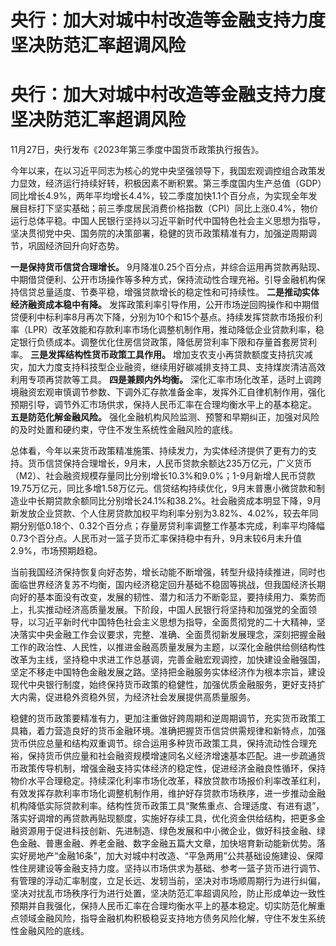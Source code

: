 # 央行：加大对城中村改造等金融支持力度 坚决防范汇率超调风险

# 央行：加大对城中村改造等金融支持力度 坚决防范汇率超调风险

11月27日，央行发布《2023年第三季度中国货币政策执行报告》。

今年以来，在以习近平同志为核心的党中央坚强领导下，我国宏观调控组合政策发力显效，经济运行持续好转，积极因素不断积累。第三季度国内生产总值（GDP）同比增长4.9%，两年平均增长4.4%，较二季度加快1.1个百分点，为实现全年发展目标打下坚实基础；前三季度居民消费价格指数（CPI）同比上涨0.4%，物价运行总体平稳。中国人民银行坚持以习近平新时代中国特色社会主义思想为指导，坚决贯彻党中央、国务院的决策部署，稳健的货币政策精准有力，加强逆周期调节，巩固经济回升向好态势。

**一是保持货币信贷合理增长。**
9月降准0.25个百分点，并综合运用再贷款再贴现、中期借贷便利、公开市场操作等多种方式，保持流动性合理充裕。引导金融机构保持信贷总量适度、节奏平稳，增强贷款增长的稳定性和可持续性。
**二是推动实体经济融资成本稳中有降。**
发挥政策利率引导作用，公开市场逆回购操作和中期借贷便利中标利率8月再次下降，分别为10个和15个基点。持续发挥贷款市场报价利率（LPR）改革效能和存款利率市场化调整机制作用，推动降低企业贷款利率，稳定银行负债成本。调整优化住房信贷政策，降低房贷利率下限和存量首套房贷利率。
**三是发挥结构性货币政策工具作用。**
增加支农支小再贷款额度支持抗灾减灾，加大力度支持科技型企业融资，继续用好碳减排支持工具、支持煤炭清洁高效利用专项再贷款等工具。 **四是兼顾内外均衡。**
深化汇率市场化改革，适时上调跨境融资宏观审慎调节参数、下调外汇存款准备金率，发挥外汇自律机制作用，强化预期引导，调节外汇市场供求，保持人民币汇率在合理均衡水平上的基本稳定。
**五是防范化解金融风险。** 强化金融机构风险监测、预警和早期纠正，加强对风险的及时处置和硬约束，守住不发生系统性金融风险的底线。

总体看，今年以来货币政策精准施策、持续发力，为实体经济提供了更有力的支持。货币信贷保持合理增长，9月末，人民币贷款余额达235万亿元，广义货币（M2）、社会融资规模存量同比分别增长10.3%和9.0%；1-9月新增人民币贷款19.75万亿元，同比多增1.58万亿元。信贷结构持续优化，9月末普惠小微贷款和制造业中长期贷款余额同比分别增长24.1%和38.2%。社会融资成本明显下降，9月新发放企业贷款、个人住房贷款加权平均利率分别为3.82%、4.02%，较去年同期分别低0.18个、0.32个百分点；存量房贷利率调整工作基本完成，利率平均降幅0.73个百分点。人民币对一篮子货币汇率保持稳中有升，9月末较6月末升值2.9%，市场预期趋稳。

当前我国经济保持恢复向好态势，增长动能不断增强，转型升级持续推进，同时也面临世界经济复苏不均衡，国内经济稳定回升基础不稳固等挑战，但我国经济长期向好的基本面没有改变，发展的韧性、潜力和活力不断彰显，要持续用力、乘势而上，扎实推动经济高质量发展。下阶段，中国人民银行将坚持和加强党的全面领导，以习近平新时代中国特色社会主义思想为指导，全面贯彻党的二十大精神，坚决落实中央金融工作会议要求，完整、准确、全面贯彻新发展理念，深刻把握金融工作的政治性、人民性，以推进金融高质量发展为主题，以深化金融供给侧结构性改革为主线，坚持稳中求进工作总基调，完善金融宏观调控，加快建设金融强国，坚定不移走中国特色金融发展之路。坚持把金融服务实体经济作为根本宗旨，建设现代中央银行制度，始终保持货币政策的稳健性，加强优质金融服务，更好支持扩大内需，促进稳外资稳外贸，为经济社会发展提供高质量服务。

稳健的货币政策要精准有力，更加注重做好跨周期和逆周期调节，充实货币政策工具箱，着力营造良好的货币金融环境。准确把握货币信贷供需规律和新特点，加强货币供应总量和结构双重调节。综合运用多种货币政策工具，保持流动性合理充裕，保持货币供应量和社会融资规模增速同名义经济增速基本匹配。进一步疏通货币政策传导机制，增强金融支持实体经济的稳定性，促进经济金融良性循环，保持物价水平合理稳定。持续深化利率市场化改革，释放贷款市场报价利率改革红利，有效发挥存款利率市场化调整机制作用，维护好存贷款市场秩序，进一步推动金融机构降低实际贷款利率。结构性货币政策工具“聚焦重点、合理适度、有进有退”，落实好调增的再贷款再贴现额度，实施好存续工具，优化资金供给结构，把更多金融资源用于促进科技创新、先进制造、绿色发展和中小微企业，做好科技金融、绿色金融、普惠金融、养老金融、数字金融五篇大文章，加快培育新动能新优势。落实好房地产“金融16条”，加大对城中村改造、“平急两用”公共基础设施建设、保障性住房建设等金融支持力度。坚持以市场供求为基础、参考一篮子货币进行调节、有管理的浮动汇率制度，立足长远、发轫当前，坚决对市场顺周期行为进行纠偏，坚决对扰乱市场秩序行为进行处置，坚决防范汇率超调风险，防止形成单边一致性预期并自我强化，保持人民币汇率在合理均衡水平上的基本稳定。切实防范化解重点领域金融风险，指导金融机构积极稳妥支持地方债务风险化解，守住不发生系统性金融风险的底线。

